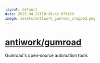 ```yaml
---
layout: default
date: 2025-04-22T10:28:42.875153
image: assets/antiwork_gumroad_cropped.png
---
```


# [antiwork/gumroad](https://github.com/antiwork/gumroad)

Gumroad's open-source automation tools

